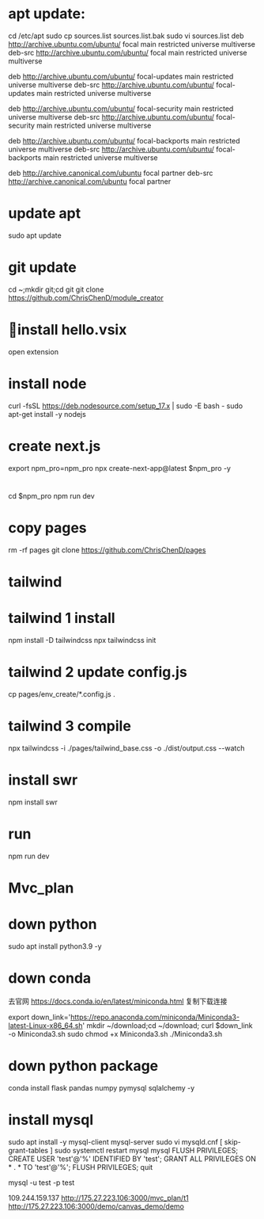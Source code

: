 # apt update:
cd /etc/apt
sudo cp sources.list sources.list.bak
sudo vi sources.list
deb http://archive.ubuntu.com/ubuntu/ focal main restricted universe multiverse
deb-src http://archive.ubuntu.com/ubuntu/ focal main restricted universe multiverse

deb http://archive.ubuntu.com/ubuntu/ focal-updates main restricted universe multiverse
deb-src http://archive.ubuntu.com/ubuntu/ focal-updates main restricted universe multiverse

deb http://archive.ubuntu.com/ubuntu/ focal-security main restricted universe multiverse
deb-src http://archive.ubuntu.com/ubuntu/ focal-security main restricted universe multiverse

deb http://archive.ubuntu.com/ubuntu/ focal-backports main restricted universe multiverse
deb-src http://archive.ubuntu.com/ubuntu/ focal-backports main restricted universe multiverse

deb http://archive.canonical.com/ubuntu focal partner
deb-src http://archive.canonical.com/ubuntu focal partner
# update apt
sudo apt update


# git update
cd ~;mkdir git;cd git
git clone https://github.com/ChrisChenD/module_creator

# install hello.vsix
open extension

# install node
curl -fsSL https://deb.nodesource.com/setup_17.x | sudo -E bash -
sudo apt-get install -y nodejs
# create next.js
export npm_pro=npm_pro
npx create-next-app@latest $npm_pro -y
#
cd $npm_pro
npm run dev
# copy pages
rm -rf pages
git clone https://github.com/ChrisChenD/pages
# tailwind
# tailwind 1 install 
npm install -D tailwindcss
npx tailwindcss init
# tailwind 2 update config.js
cp pages/env_create/*.config.js .
# tailwind 3 compile
npx tailwindcss -i ./pages/tailwind_base.css -o ./dist/output.css --watch
# install swr
npm install swr

# run
npm run dev


# Mvc_plan
# down python
sudo apt install python3.9 -y
# down conda
去官网
https://docs.conda.io/en/latest/miniconda.html
复制下载连接

export down_link='https://repo.anaconda.com/miniconda/Miniconda3-latest-Linux-x86_64.sh'
mkdir ~/download;cd ~/download;
curl $down_link -o Miniconda3.sh
sudo chmod +x Miniconda3.sh
./Miniconda3.sh

# down python package
conda install flask pandas numpy pymysql sqlalchemy -y

# install  mysql
sudo apt install -y mysql-client mysql-server 
sudo vi mysqld.cnf
[
    skip-grant-tables
]
sudo systemctl restart mysql
mysql
    FLUSH PRIVILEGES;
    CREATE USER 'test'@'%' IDENTIFIED BY 'test';
    GRANT ALL PRIVILEGES ON * . * TO 'test'@'%';
    FLUSH PRIVILEGES;
    quit

mysql -u test -p
    test
>>>>>>>>>>>>>>>>>>




109.244.159.137
http://175.27.223.106:3000/mvc_plan/t1
http://175.27.223.106:3000/demo/canvas_demo/demo
